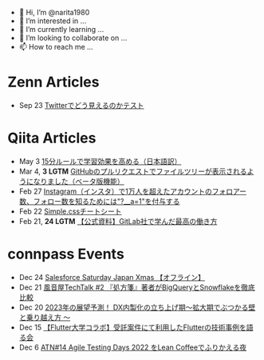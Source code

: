 - 👋 Hi, I’m @narita1980
- 👀 I’m interested in ...
- 🌱 I’m currently learning ...
- 💞️ I’m looking to collaborate on ...
- 📫 How to reach me ...

# Zenn Articles

<!-- profile updater begin: zenn -->
- Sep 23 [Twitterでどう見えるのかテスト](https://zenn.dev/narita1980/articles/cbb21f8d7f785752d6ac)
<!-- profile updater end: zenn -->

# Qiita Articles

<!-- profile updater begin: qiita -->
- May 3 [15分ルールで学習効果を高める（日本語訳）](https://qiita.com/narita1980/items/d0ad5246344fc6e4380f)
- Mar 4, **3 LGTM** [GitHubのプルリクエストでファイルツリーが表示されるようになりました（ベータ版機能）](https://qiita.com/narita1980/items/bee2c5232342a51e0415)
- Feb 27 [Instagram（インスタ）で1万人を超えたアカウントのフォロアー数、フォロー数を知るためには"?__a=1"を付与する](https://qiita.com/narita1980/items/630b7014fa893461b991)
- Feb 22 [Simple.cssチートシート](https://qiita.com/narita1980/items/fd2ccf0e91944aab9fd5)
- Feb 21, **24 LGTM** [【公式資料】GitLab社で学んだ最高の働き方](https://qiita.com/narita1980/items/d7d142c2bb6312cb9ad6)
<!-- profile updater end: qiita -->

# connpass Events

<!-- profile updater begin: connpass -->
- Dec 24 [Salesforce Saturday Japan Xmas 【オフライン】](https://salesforcesaturday-shift.connpass.com/event/267298/)
- Dec 21 [風音屋TechTalk #2 『処方箋』著者がBigQueryとSnowflakeを徹底比較](https://kazaneya.connpass.com/event/265755/)
- Dec 20 [2023年の展望予測！ DX内製化の立ち上げ期～拡大期でぶつかる壁と乗り越え方 ～](https://connpass.com/event/267778/)
- Dec 15 [【Flutter大学コラボ】受託案件にて利用したFlutterの技術事例を語る会](https://docodoor.connpass.com/event/263871/)
- Dec 6 [ATN#14 Agile Testing Days 2022 をLean Coffeeでふりかえる夜](https://wingarc1st-spqi.connpass.com/event/267983/)
<!-- profile updater end: connpass -->

<!---
narita1980/narita1980 is a ✨ special ✨ repository because its `README.md` (this file) appears on your GitHub profile.
You can click the Preview link to take a look at your changes.
--->
